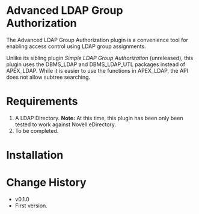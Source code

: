 # Advanced LDAP Group Authorization #
The Advanced LDAP Group Authorization plugin is a convenience tool for enabling access control using LDAP group assignments. 

Unlike its sibling plugin *Simple LDAP Group Authorization* (unreleased), this plugin uses the DBMS_LDAP and DBMS_LDAP_UTL packages instead of APEX_LDAP. While it is easier to use the functions in APEX_LDAP, the API does not allow subtree searching.
# Requirements #
1. A LDAP Directory. **Note:** At this time, this plugin has been only been tested to work against Novell eDirectory.
2. To be completed.
# Installation #
# Change History #
* v0.1.0
 * First version.
